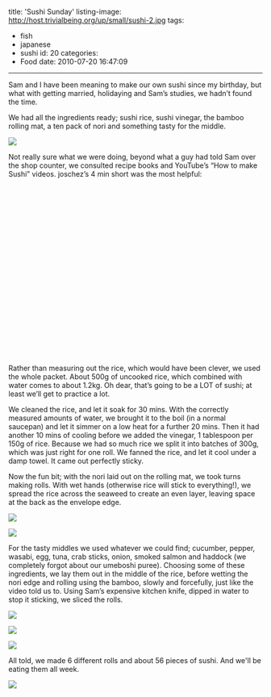 title: 'Sushi Sunday'
listing-image: http://host.trivialbeing.org/up/small/sushi-2.jpg
tags:
  - fish
  - japanese
  - sushi
id: 20
categories:
  - Food
date: 2010-07-20 16:47:09
---

Sam and I have been meaning to make our own sushi since my birthday, but what with getting married, holidaying and Sam’s studies, we hadn’t found the time.

We had all the ingredients ready; sushi rice, sushi vinegar, the bamboo rolling mat, a ten pack of nori and something tasty for the middle.

[![](http://host.trivialbeing.org/up/small/sushi-1.jpg)](http://host.trivialbeing.org/up/sushi-1.jpg)

<!--more-->

Not really sure what we were doing, beyond what a guy had told Sam over the shop counter, we consulted recipe books and YouTube’s “How to make Sushi” videos. joschez’s 4 min short was the most helpful:

<object width="560" height="340"><param name="movie" value="http://www.youtube.com/v/T9hVp4Sd9NU&amp;hl=en_GB&amp;fs=1?rel=0"></param><param name="allowFullScreen" value="true"></param><param name="allowscriptaccess" value="always"></param><embed src="http://www.youtube.com/v/T9hVp4Sd9NU&amp;hl=en_GB&amp;fs=1?rel=0" type="application/x-shockwave-flash" allowscriptaccess="always" allowfullscreen="true" width="560" height="340"></embed></object>

Rather than measuring out the rice, which would have been clever, we used the whole packet. About 500g of uncooked rice, which combined with water comes to about 1.2kg. Oh dear, that’s going to be a LOT of sushi; at least we’ll get to practice a lot.

We cleaned the rice, and let it soak for 30 mins. With the correctly measured amounts of water, we brought it to the boil (in a normal saucepan) and let it simmer on a low heat for a further 20 mins. Then it had another 10 mins of cooling before we added the vinegar, 1 tablespoon per 150g of rice. Because we had so much rice we split it into batches of 300g, which was just right for one roll. We fanned the rice, and let it cool under a damp towel. It came out perfectly sticky.

Now the fun bit; with the nori laid out on the rolling mat, we took turns making rolls. With wet hands (otherwise rice will stick to everything!), we spread the rice across the seaweed to create an even layer, leaving space at the back as the envelope edge.

[![](http://host.trivialbeing.org/up/small/sushi-3.jpg)](http://host.trivialbeing.org/up/sushi-3.jpg)

[![](http://host.trivialbeing.org/up/small/sushi-7.jpg)](http://host.trivialbeing.org/up/sushi-7.jpg)

For the tasty middles we used whatever we could find; cucumber, pepper, wasabi, egg, tuna, crab sticks, onion, smoked salmon and haddock (we completely forgot about our umeboshi puree). Choosing some of these ingredients, we lay them out in the middle of the rice, before wetting the nori edge and rolling using the bamboo, slowly and forcefully, just like the video told us to. Using Sam’s expensive kitchen knife, dipped in water to stop it sticking, we sliced the rolls.

[![](http://host.trivialbeing.org/up/small/sushi-4.jpg)](http://host.trivialbeing.org/up/sushi-4.jpg)

[![](http://host.trivialbeing.org/up/small/sushi-6.jpg)](http://host.trivialbeing.org/up/sushi-6.jpg)

[![](http://host.trivialbeing.org/up/small/sushi-5.jpg)](http://host.trivialbeing.org/up/sushi-5.jpg)

All told, we made 6 different rolls and about 56 pieces of sushi. And we'll be eating them all week.

[![](http://host.trivialbeing.org/up/small/sushi-2.jpg)](http://host.trivialbeing.org/up/sushi-2.jpg)

